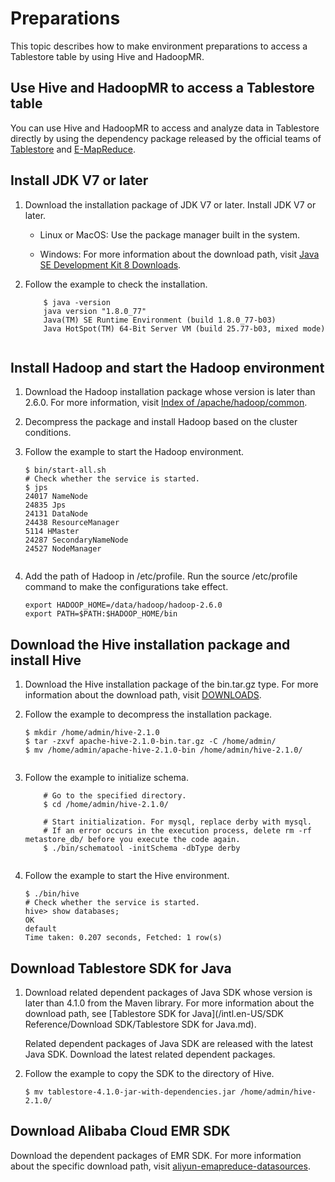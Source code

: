 # Preparations

This topic describes how to make environment preparations to access a Tablestore table by using Hive and HadoopMR.

## Use Hive and HadoopMR to access a Tablestore table

You can use Hive and HadoopMR to access and analyze data in Tablestore directly by using the dependency package released by the official teams of [Tablestore](https://www.alibabacloud.com/product/table-store) and [E-MapReduce](https://www.alibabacloud.com/product/e-mapreduce).

## Install JDK V7 or later

1.  Download the installation package of JDK V7 or later. Install JDK V7 or later.

    -   Linux or MacOS: Use the package manager built in the system.

    -   Windows: For more information about the download path, visit [Java SE Development Kit 8 Downloads](http://www.oracle.com/technetwork/java/javase/downloads/jdk8-downloads-2133151.html).

2.  Follow the example to check the installation.

    ```
        $ java -version
        java version "1.8.0_77"
        Java(TM) SE Runtime Environment (build 1.8.0_77-b03)
        Java HotSpot(TM) 64-Bit Server VM (build 25.77-b03, mixed mode)
    						
    ```


## Install Hadoop and start the Hadoop environment

1.  Download the Hadoop installation package whose version is later than 2.6.0. For more information, visit [Index of /apache/hadoop/common](http://mirrors.cnnic.cn/apache/hadoop/common/).

2.  Decompress the package and install Hadoop based on the cluster conditions.

3.  Follow the example to start the Hadoop environment.

    ```
    $ bin/start-all.sh
    # Check whether the service is started.
    $ jps
    24017 NameNode
    24835 Jps
    24131 DataNode
    24438 ResourceManager
    5114 HMaster
    24287 SecondaryNameNode
    24527 NodeManager
    						
    ```

4.  Add the path of Hadoop in /etc/profile. Run the source /etc/profile command to make the configurations take effect.

    ```
    export HADOOP_HOME=/data/hadoop/hadoop-2.6.0
    export PATH=$PATH:$HADOOP_HOME/bin                  
    ```


## Download the Hive installation package and install Hive

1.  Download the Hive installation package of the bin.tar.gz type. For more information about the download path, visit [DOWNLOADS](https://hive.apache.org/downloads.html).

2.  Follow the example to decompress the installation package.

    ```
    $ mkdir /home/admin/hive-2.1.0
    $ tar -zxvf apache-hive-2.1.0-bin.tar.gz -C /home/admin/
    $ mv /home/admin/apache-hive-2.1.0-bin /home/admin/hive-2.1.0/
    						
    ```

3.  Follow the example to initialize schema.

    ```
        # Go to the specified directory.
        $ cd /home/admin/hive-2.1.0/
    
        # Start initialization. For mysql, replace derby with mysql.
        # If an error occurs in the execution process, delete rm -rf metastore_db/ before you execute the code again.
        $ ./bin/schematool -initSchema -dbType derby
    						
    ```

4.  Follow the example to start the Hive environment.

    ```
    $ ./bin/hive
    # Check whether the service is started.
    hive> show databases;
    OK
    default
    Time taken: 0.207 seconds, Fetched: 1 row(s)                
    ```


## Download Tablestore SDK for Java

1.  Download related dependent packages of Java SDK whose version is later than 4.1.0 from the Maven library. For more information about the download path, see [Tablestore SDK for Java](/intl.en-US/SDK Reference/Download SDK/Tablestore SDK for Java.md).

    Related dependent packages of Java SDK are released with the latest Java SDK. Download the latest related dependent packages.

2.  Follow the example to copy the SDK to the directory of Hive.

    ```
    $ mv tablestore-4.1.0-jar-with-dependencies.jar /home/admin/hive-2.1.0/                  
    ```


## Download Alibaba Cloud EMR SDK

Download the dependent packages of EMR SDK. For more information about the specific download path, visit [aliyun-emapreduce-datasources](https://github.com/aliyun/aliyun-emapreduce-sdk).

